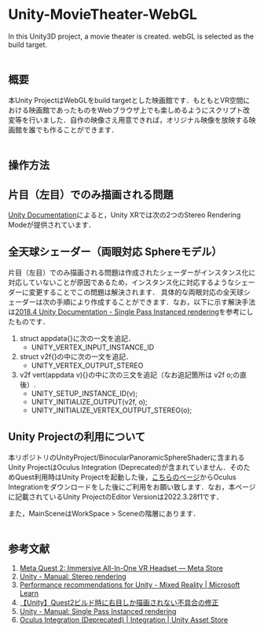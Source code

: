 # Unity-MovieTheater-WebGL
In this Unity3D project, a movie theater is created. webGL is selected as the build target.
<br><br>



## 概要
本Unity ProjectはWebGLをbuild targetとした映画館です．もともとVR空間における映画館であったものをWebブラウザ上でも楽しめるようにスクリプト改変等を行いました．自作の映像さえ用意できれば，オリジナル映像を放映する映画館を誰でも作ることができます．
<br><br>



## 操作方法




## 片目（左目）でのみ描画される問題
[Unity Documentation](https://docs.unity3d.com/ja/2022.3/Manual/SinglePassStereoRendering.html)によると，Unity XRでは次の2つのStereo Rendering Modeが提供されています．




## 全天球シェーダー（両眼対応 Sphereモデル）
片目（左目）でのみ描画される問題は作成されたシェーダーがインスタンス化に対応していないことが原因であるため，インスタンス化に対応するようなシェーダーに変更することでこの問題は解決されます．
具体的な両眼対応の全天球シェーダーは次の手順により作成することができます．なお，以下に示す解決手法は[2018.4 Unity Documentation - Single Pass Instanced rendering](https://docs.unity3d.com/2018.4/Documentation/Manual/SinglePassInstancing.html)を参考にしたものです．

1. struct appdata{}に次の一文を追記．
   - UNITY_VERTEX_INPUT_INSTANCE_ID
2. struct v2f{}の中に次の一文を追記．
   - UNITY_VERTEX_OUTPUT_STEREO
3. v2f vert(appdata v){}の中に次の三文を追記（なお追記箇所は v2f o;の直後）.
   - UNITY_SETUP_INSTANCE_ID(v);
   - UNITY_INITIALIZE_OUTPUT(v2f, o);
   - UNITY_INITIALIZE_VERTEX_OUTPUT_STEREO(o);





## Unity Projectの利用について
本リポジトリのUnityProject/BinocularPanoramicSphereShaderに含まれるUnity ProjectはOculus Integration (Deprecated)が含まれていません．そのためQuest利用時はUnity Projectを起動した後，[こちらのページ](https://assetstore.unity.com/packages/tools/integration/oculus-integration-deprecated-82022)からOculus Integrationをダウンロードをした後にご利用をお願い致します．なお，本ページに記載されているUnity ProjectのEditor Versionは2022.3.28f1です．

また，MainSceneはWorkSpace > Sceneの階層にあります．
<br><br>



## 参考文献
1. <a name="Quest2"></a>[Meta Quest 2: Immersive All-In-One VR Headset — Meta Store](https://www.meta.com/jp/quest/products/quest-2/)
2. <a name="StereoRendering"></a>[Unity - Manual: Stereo rendering](https://docs.unity3d.com/ja/2022.3/Manual/SinglePassStereoRendering.html)
3. <a name="PerformanceRec"></a>[Performance recommendations for Unity - Mixed Reality | Microsoft Learn](https://learn.microsoft.com/en-us/windows/mixed-reality/develop/unity/performance-recommendations-for-unity?tabs=openxr)
4. <a name="Solution"></a>[【Unity】Quest2ビルド時に右目しか描画されない不具合の修正](https://zenn.dev/dami/articles/8f436e67cbf882)
5. <a name="UniDoc"></a>[Unity - Manual:  Single Pass Instanced rendering](https://docs.unity3d.com/ja/2018.4/Manual/SinglePassInstancing.html)
6. <a name="OculusIntegration"></a>[Oculus Integration (Deprecated) | Integration | Unity Asset Store](https://assetstore.unity.com/packages/tools/integration/oculus-integration-deprecated-82022)
